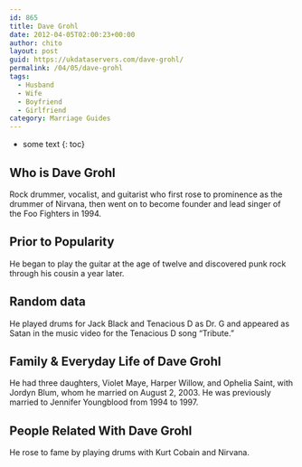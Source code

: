 ```yaml
---
id: 865
title: Dave Grohl
date: 2012-04-05T02:00:23+00:00
author: chito
layout: post
guid: https://ukdataservers.com/dave-grohl/
permalink: /04/05/dave-grohl
tags:
  - Husband
  - Wife
  - Boyfriend
  - Girlfriend
category: Marriage Guides
---
```


* some text
{: toc}


## Who is  Dave Grohl
                  
                  
                  
Rock drummer, vocalist, and guitarist who first rose to prominence as the drummer of Nirvana, then went on to become founder and lead singer of the Foo Fighters in 1994. 
                  
                
                
                
## Prior to Popularity 
                  
                  
                  
He began to play the guitar at the age of twelve and discovered punk rock through his cousin a year later. 
                  
                
                
                
## Random data 
                  
                  
                  
He played drums for Jack Black and Tenacious D as Dr. G and appeared as Satan in the music video for the Tenacious D song &#8220;Tribute.&#8221; 
                  
                
                
                
## Family & Everyday Life of Dave Grohl
                  
                  
                  
He had three daughters, Violet Maye, Harper Willow, and Ophelia Saint, with Jordyn Blum, whom he married on August 2, 2003. He was previously married to Jennifer Youngblood from 1994 to 1997.  
                  
                
                
                
## People Related With  Dave Grohl
                  
                  
                  
He rose to fame by playing drums with Kurt Cobain and Nirvana. 
                  
                
              
            
          
          
          
    
    
  

